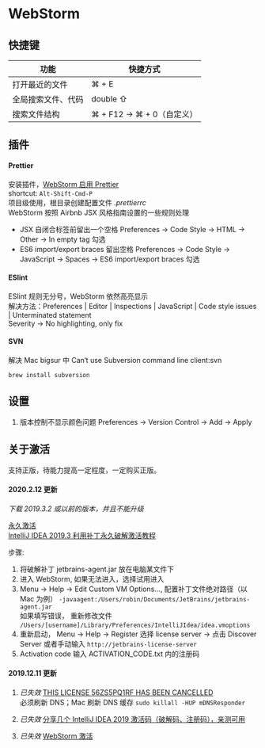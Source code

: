 # WebStorm

## 快捷键

| 功能               | 快捷方式                   |
| ------------------ | -------------------------- |
| 打开最近的文件     | ⌘ + E                      |
| 全局搜索文件、代码 | double ⇧                   |
| 搜索文件结构       | ⌘ + F12 -> ⌘ + 0（自定义） |

## 插件

#### Prettier

安装插件，[WebStorm 启用 Prettier](https://prettier.io/docs/en/webstorm.html)  
shortcut: `Alt-Shift-Cmd-P`  
项目级使用，根目录创建配置文件 _.prettierrc_  
WebStorm 按照 Airbnb JSX 风格指南设置的一些规则处理

- JSX 自闭合标签前留出一个空格 Preferences -> Code Style -> HTML -> Other -> In empty tag 勾选
- ES6 import/export braces 留出空格 Preferences -> Code Style -> JavaScript -> Spaces -> ES6 import/export braces 勾选

#### ESlint

ESlint 规则无分号，WebStorm 依然高亮显示  
解决方法：Preferences | Editor | Inspections | JavaScript | Code style issues | Unterminated statement  
Severity -> No highlighting, only fix

#### SVN

解决 Mac bigsur 中 Can‘t use Subversion command line client:svn

`brew install subversion`

## 设置

1. 版本控制不显示颜色问题
   Preferences -> Version Control -> Add -> Apply

## 关于激活

支持正版，待能力提高一定程度，一定购买正版。

#### 2020.2.12 更新

_下载 2019.3.2 或以前的版本，并且不能升级_

[永久激活](https://www.52pojie.cn/thread-1067129-1-1.html)  
[IntelliJ IDEA 2019.3 利用补丁永久破解激活教程](https://www.jiweichengzhu.com/article/2940ed65c94f4671ae3f3aa72e168673)

步骤:

1. 将破解补丁 jetbrains-agent.jar 放在电脑某文件下
2. 进入 WebStorm, 如果无法进入，选择试用进入
3. Menu -> Help -> Edit Custom VM Options..., 配置补丁文件绝对路径（以 Mac 为例） `-javaagent:/Users/robin/Documents/JetBrains/jetbrains-agent.jar`  
   如果填写错误， 重新修改文件 `/Users/[username]/Library/Preferences/IntelliJIdea/idea.vmoptions`
4. 重新启动， Menu -> Help -> Register 选择 license server -> 点击 Discover Server
   或者手动输入 `http://jetbrains-license-server`
5. Activation code 输入 ACTIVATION_CODE.txt 内的注册码

#### 2019.12.11 更新

1. _已失效_ [THIS LICENSE 56ZS5PQ1RF HAS BEEN CANCELLED](https://www.cnblogs.com/ISJI/p/11670764.html)  
   必须刷新 DNS；Mac 刷新 DNS 缓存 `sudo killall -HUP mDNSResponder`

2. _已失效_ [分享几个 IntelliJ IDEA 2019 激活码（破解码、注册码），亲测可用](https://www.jiweichengzhu.com/article/eb340e382d1d456c84a1d190db12755c)

3. _已失效_ [WebStorm 激活](http://idea.lanyus.com/)
